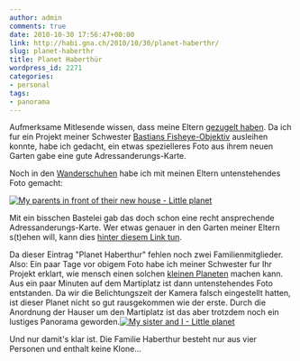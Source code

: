 ```yaml
---
author: admin
comments: true
date: 2010-10-30 17:56:47+00:00
link: http://habi.gna.ch/2010/10/30/planet-haberthr/
slug: planet-haberthr
title: Planet Haberthür
wordpress_id: 2271
categories:
- personal
tags:
- panorama
---
```


Aufmerksame Mitlesende wissen, dass meine Eltern [gezugelt haben](http://habi.gna.ch/2010/08/15/entsorgung/). Da ich fur ein Projekt meiner Schwester [Bastians Fisheye-Objektiv](http://www.dasrecht.net/v3/photography) ausleihen konnte, habe ich gedacht, ein etwas spezielleres Foto aus ihrem neuen Garten gabe eine gute Adressanderungs-Karte.




Noch in den [Wanderschuhen](http://www.flickr.com/photos/habi/sets/72157625030991230/) habe ich mit meinen Eltern untenstehendes Foto gemacht:




[![My parents in front of their new house - Little planet](http://farm2.static.flickr.com/1105/5125106009_da6eaf2492.jpg)](http://www.flickr.com/photos/habi/5125106009/)




[](http://www.flickr.com/photos/habi/5125106009/)Mit ein bisschen Bastelei gab das doch schon eine recht ansprechende Adressanderungs-Karte. Wer etwas genauer in den Garten meiner Eltern s(t)ehen will, kann dies [hinter diesem Link tun](http://habi.gna.ch/panoramas/dietlerstrasse.html).

Da dieser Eintrag "Planet Haberthur" fehlen noch zwei Familienmitglieder. Also: Ein paar Tage vor obigem Foto habe ich meiner Schwester fur Ihr Projekt erklart, wie mensch einen solchen [kleinen Planeten](http://ultrawide.wordpress.com/2008/11/20/how-to-create-a-little-planet-using-hugin/) machen kann. Aus ein paar Minuten auf dem Martiplatz ist dann untenstehendes Foto entstanden. Da wir die Belichtungszeit der Kamera falsch eingestellt hatten, ist dieser Planet nicht so gut rausgekommen wie der erste. Durch die Anordnung der Hauser um den Martiplatz ist das aber trotzdem noch ein lustiges Panorama geworden.[![My sister and I - Little planet](http://farm5.static.flickr.com/4004/5125711162_90fb88e297.jpg)](http://www.flickr.com/photos/habi/5125711162/)  

Und nur damit's klar ist. Die Familie Haberthur besteht nur aus vier Personen und enthalt keine Klone...

